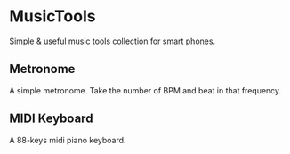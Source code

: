 # MusicTools

Simple & useful music tools collection for smart phones.

## Metronome

A simple metronome. Take the number of BPM and beat in that frequency.

## MIDI Keyboard

A 88-keys midi piano keyboard.
